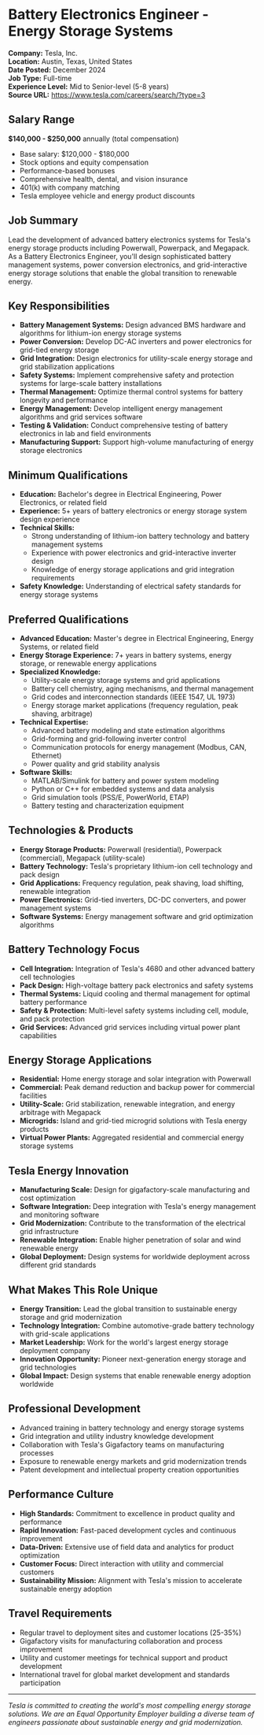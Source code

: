 # Battery Electronics Engineer - Energy Storage Systems
**Company:** Tesla, Inc.  
**Location:** Austin, Texas, United States  
**Date Posted:** December 2024  
**Job Type:** Full-time  
**Experience Level:** Mid to Senior-level (5-8 years)  
**Source URL:** https://www.tesla.com/careers/search/?type=3

## Salary Range
**$140,000 - $250,000** annually (total compensation)
- Base salary: $120,000 - $180,000
- Stock options and equity compensation
- Performance-based bonuses
- Comprehensive health, dental, and vision insurance
- 401(k) with company matching
- Tesla employee vehicle and energy product discounts

## Job Summary
Lead the development of advanced battery electronics systems for Tesla's energy storage products including Powerwall, Powerpack, and Megapack. As a Battery Electronics Engineer, you'll design sophisticated battery management systems, power conversion electronics, and grid-interactive energy storage solutions that enable the global transition to renewable energy.

## Key Responsibilities
- **Battery Management Systems:** Design advanced BMS hardware and algorithms for lithium-ion energy storage systems
- **Power Conversion:** Develop DC-AC inverters and power electronics for grid-tied energy storage
- **Grid Integration:** Design electronics for utility-scale energy storage and grid stabilization applications
- **Safety Systems:** Implement comprehensive safety and protection systems for large-scale battery installations
- **Thermal Management:** Optimize thermal control systems for battery longevity and performance
- **Energy Management:** Develop intelligent energy management algorithms and grid services software
- **Testing & Validation:** Conduct comprehensive testing of battery electronics in lab and field environments
- **Manufacturing Support:** Support high-volume manufacturing of energy storage electronics

## Minimum Qualifications
- **Education:** Bachelor's degree in Electrical Engineering, Power Electronics, or related field
- **Experience:** 5+ years of battery electronics or energy storage system design experience
- **Technical Skills:**
  - Strong understanding of lithium-ion battery technology and battery management systems
  - Experience with power electronics and grid-interactive inverter design
  - Knowledge of energy storage applications and grid integration requirements
- **Safety Knowledge:** Understanding of electrical safety standards for energy storage systems

## Preferred Qualifications
- **Advanced Education:** Master's degree in Electrical Engineering, Energy Systems, or related field
- **Energy Storage Experience:** 7+ years in battery systems, energy storage, or renewable energy applications
- **Specialized Knowledge:**
  - Utility-scale energy storage systems and grid applications
  - Battery cell chemistry, aging mechanisms, and thermal management
  - Grid codes and interconnection standards (IEEE 1547, UL 1973)
  - Energy storage market applications (frequency regulation, peak shaving, arbitrage)
- **Technical Expertise:**
  - Advanced battery modeling and state estimation algorithms
  - Grid-forming and grid-following inverter control
  - Communication protocols for energy management (Modbus, CAN, Ethernet)
  - Power quality and grid stability analysis
- **Software Skills:**
  - MATLAB/Simulink for battery and power system modeling
  - Python or C++ for embedded systems and data analysis
  - Grid simulation tools (PSS/E, PowerWorld, ETAP)
  - Battery testing and characterization equipment

## Technologies & Products
- **Energy Storage Products:** Powerwall (residential), Powerpack (commercial), Megapack (utility-scale)
- **Battery Technology:** Tesla's proprietary lithium-ion cell technology and pack design
- **Grid Applications:** Frequency regulation, peak shaving, load shifting, renewable integration
- **Power Electronics:** Grid-tied inverters, DC-DC converters, and power management systems
- **Software Systems:** Energy management software and grid optimization algorithms

## Battery Technology Focus
- **Cell Integration:** Integration of Tesla's 4680 and other advanced battery cell technologies
- **Pack Design:** High-voltage battery pack electronics and safety systems
- **Thermal Systems:** Liquid cooling and thermal management for optimal battery performance
- **Safety & Protection:** Multi-level safety systems including cell, module, and pack protection
- **Grid Services:** Advanced grid services including virtual power plant capabilities

## Energy Storage Applications
- **Residential:** Home energy storage and solar integration with Powerwall
- **Commercial:** Peak demand reduction and backup power for commercial facilities
- **Utility-Scale:** Grid stabilization, renewable integration, and energy arbitrage with Megapack
- **Microgrids:** Island and grid-tied microgrid solutions with Tesla energy products
- **Virtual Power Plants:** Aggregated residential and commercial energy storage systems

## Tesla Energy Innovation
- **Manufacturing Scale:** Design for gigafactory-scale manufacturing and cost optimization
- **Software Integration:** Deep integration with Tesla's energy management and monitoring software
- **Grid Modernization:** Contribute to the transformation of the electrical grid infrastructure
- **Renewable Integration:** Enable higher penetration of solar and wind renewable energy
- **Global Deployment:** Design systems for worldwide deployment across different grid standards

## What Makes This Role Unique
- **Energy Transition:** Lead the global transition to sustainable energy storage and grid modernization
- **Technology Integration:** Combine automotive-grade battery technology with grid-scale applications
- **Market Leadership:** Work for the world's largest energy storage deployment company
- **Innovation Opportunity:** Pioneer next-generation energy storage and grid technologies
- **Global Impact:** Design systems that enable renewable energy adoption worldwide

## Professional Development
- Advanced training in battery technology and energy storage systems
- Grid integration and utility industry knowledge development
- Collaboration with Tesla's Gigafactory teams on manufacturing processes
- Exposure to renewable energy markets and grid modernization trends
- Patent development and intellectual property creation opportunities

## Performance Culture
- **High Standards:** Commitment to excellence in product quality and performance
- **Rapid Innovation:** Fast-paced development cycles and continuous improvement
- **Data-Driven:** Extensive use of field data and analytics for product optimization
- **Customer Focus:** Direct interaction with utility and commercial customers
- **Sustainability Mission:** Alignment with Tesla's mission to accelerate sustainable energy adoption

## Travel Requirements
- Regular travel to deployment sites and customer locations (25-35%)
- Gigafactory visits for manufacturing collaboration and process improvement
- Utility and customer meetings for technical support and product development
- International travel for global market development and standards participation

---
*Tesla is committed to creating the world's most compelling energy storage solutions. We are an Equal Opportunity Employer building a diverse team of engineers passionate about sustainable energy and grid modernization.*